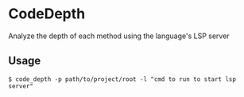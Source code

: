 # CodeDepth
Analyze the depth of each method using the language's LSP server

## Usage

```shell
$ code_depth -p path/to/project/root -l "cmd to run to start lsp server"
```

